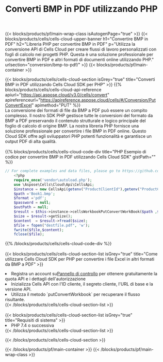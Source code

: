﻿---
title:  Converti BMP in PDF utilizzando PHP
description:  Utilizzando Aspose.Cells Cloud SDK per PHP per convertire un file in formato BMP in un file in formato PDF.
---
{{< blocks/products/pf/main-wrap-class isAutogenPage="true" >}}
{{< blocks/products/cells/cells-cloud-upper-banner h1="Convertire BMP in PDF" h2="Libreria PHP per convertire BMP in PDF" p="Utilizza la conversione API di Cells Cloud per creare flussi di lavoro personalizzati con fogli di calcolo nei progetti PHP. Questa è una soluzione professionale per convertire BMP in PDF e altri formati di documenti online utilizzando PHP." urlsection="conversion/bmp-to-pdf/" >}}
{{< blocks/products/pf/main-container >}}

{{< blocks/products/cells/cells-cloud-section isGrey="true" title="Converti BMP in PDF utilizzando Cells Cloud SDK per PHP" >}}
{{% blocks/products/cells/cells-cloud-api-reference apiurl="https://api.aspose.cloud/v3.0/cells/convert" apireferenceurl="https://apireference.aspose.cloud/cells/#/Conversion/PutConvertExcel" apimethod="PUT" %}}
<br/>
La conversione dei formati di file da BMP a PDF può essere un compito complesso. Il nostro SDK PHP gestisce tutte le conversioni del formato da BMP a PDF preservando il contenuto strutturale e logico principale del foglio di calcolo di origine BMP. La nostra libreria PHP fornisce una soluzione professionale per convertire i file BMP in PDF online. Questo Cloud SDK offre agli sviluppatori PHP potenti funzionalità e garantisce un output PDF di alta qualità.
<br/>
<br/>
{{% blocks/products/cells/cells-cloud-code-div title="PHP Esempio di codice per convertire BMP in PDF utilizzando Cells Cloud SDK" gistPath="" %}}
 
```php
// For complete examples and data files, please go to https://github.com/aspose-cells-cloud/aspose-cells-cloud-php/
    <?php
    require_once('vendor\autoload.php');
    use \Aspose\Cells\Cloud\Api\CellsApi;
    $instance = new CellsApi(getenv("ProductClientId"),getenv("ProductClientSecret"));
    $path ='Book1.bmp';    
    $format ='pdf';
    $password = null;
    $outPath = null;      
    $result = $this->instance->cellsWorkbookPutConvertWorkBook($path ,$format, $password,  $outPath);
    $size = $result->getSize();
    $content  = $result->fread($size);
    $file = fopen("destfile.pdf", 'w');
    fwrite($file,$content);
    fclose($file);
```
 
{{% /blocks/products/cells/cells-cloud-code-div %}}
<br/>
<br/>
{{< blocks/products/cells/cells-cloud-section-list isGrey="true" title="Come utilizzare Cells Cloud SDK per PHP per convertire i file Excel in altri formati da BMP a PDF" >}}
<li> Registra un account su<a href="https://dashboard.aspose.cloud/">Pannello di controllo</a> per ottenere gratuitamente la quota API e i dettagli dell'autorizzazione</li>
<li>Inizializza Cells API con l'ID cliente, il segreto cliente, l'URL di base e la versione API.</li>
<li>Utilizza il metodo `putConvertWorkbook` per recuperare il flusso risultante.</li>
{{< /blocks/products/cells/cells-cloud-section-list >}}
<br/>
<br/>
{{< blocks/products/cells/cells-cloud-section-list isGrey="true" title="Requisiti di sistema" >}}
<li>PHP 7.4 o successiva</li>
{{< /blocks/products/cells/cells-cloud-section-list >}}

{{< /blocks/products/cells/cells-cloud-section >}}

{{< /blocks/products/pf/main-container >}}
{{< /blocks/products/pf/main-wrap-class >}}
